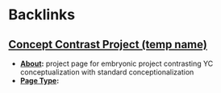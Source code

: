 
# Backlinks
## [Concept Contrast Project (temp name)](<Concept Contrast Project (temp name).md>)
- **[About](<About.md>):** project page for embryonic project contrasting YC conceptualization with standard conceptionalization
- **[Page Type](<Page Type.md>):**

